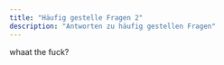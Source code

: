 ```yaml
---
title: "Häufig gestelle Fragen 2"
description: "Antworten zu häufig gestellen Fragen"
---
```


whaat the fuck?